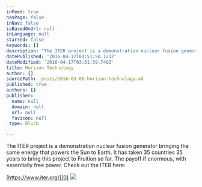 ```yaml
---
inFeed: true
hasPage: false
inNav: false
isBasedOnUrl: null
inLanguage: null
starred: false
keywords: []
description: "The ITER project is a demonstration nuclear fusion generator bringing the same energy that powers the Sun to Earth. \_It has taken 35 countries 35 years to bring this project to Fruition so far. \_The payoff if enormous, with essentially free power. \_Check out the ITER here:"
datePublished: '2016-04-17T03:51:50.123Z'
dateModified: '2016-04-17T03:51:39.740Z'
title: Horizon Technology
author: []
sourcePath: _posts/2016-03-06-horizon-technology.md
published: true
authors: []
publisher:
  name: null
  domain: null
  url: null
  favicon: null
_type: Blurb

---
```

The ITER project is a demonstration nuclear fusion generator bringing the same energy that powers the Sun to Earth.  It has taken 35 countries 35 years to bring this project to Fruition so far.  The payoff if enormous, with essentially free power.  Check out the ITER here:

[https://www.iter.org/][0]
![](https://the-grid-user-content.s3-us-west-2.amazonaws.com/1e50fa88-07fa-49d7-a332-64d834183869.jpg)

[0]: https://www.iter.org/